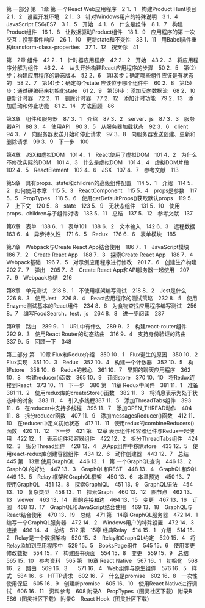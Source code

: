 第 一部分
第　1章 第 一个React Web应用程序　2
1．1　构建Product Hunt项目　2
1．2　设置开发环境　2
1．3　针对Windows用户的特殊说明　3
1．4　JavaScript ES6/ES7　3
1．5　开始　4
1．6　什么是组件　8
1．7　构建Product组件　16
1．8　让数据驱动Product组件　18
1．9　应用程序的第 一次交互：投票事件响应　26
1．10　更新state和不变性　33
1．11　用Babel插件重构transform-class-properties　37
1．12　祝贺你　41

第　2章 组件　42
2．1　计时器应用程序　42
2．2　开始　43
2．3　将应用程序分解为组件　46
2．4　从头开始构建React应用程序的步骤　50
2．5　第(2)步：构建应用程序的静态版本　52
2．6　第(3)步：确定哪些组件应该是有状态的　58
2．7　第(4)步：确定每个state 应该位于哪个组件中　60
2．8　第(5)步：通过硬编码来初始化state　61
2．9　第(6)步：添加反向数据流　68
2．10　更新计时器　72
2．11　删除计时器　77
2．12　添加计时功能　79
2．13　添加启动和停止功能　81
2．14　方法回顾　86

第3章　组件和服务器　87
3．1　介绍　87
3．2　server．js　87
3．3　服务器API　88
3．4　使用API　90
3．5　从服务器加载状态　92
3．6　client　94
3．7　向服务器发送开始和停止请求　97
3．8　向服务器发送创建、更新和删除请求　99
3．9　下一步　100

第4章　JSX和虚拟DOM　101
4．1　React使用了虚拟DOM　101
4．2　为什么不修改实际的DOM　101
4．3　什么是虚拟DOM　101
4．4　虚拟DOM片段　102
4．5　ReactElement　102
4．6　JSX　107
4．7　参考文献　113

第5章　具有props、state和children的高级组件配置　114
5．1　介绍　114
5．2　如何使用本章　115
5．3　ReactComponent　115
5．4　props是参数　117
5．5　PropTypes　118
5．6　使用getDefaultProps()获取默认props　119
5．7　上下文　120
5．8　state　123
5．9　无状态组件　131
5．10　使用props．children与子组件对话　133
5．11　总结　137
5．12　参考文献　137

第6章　表单　138
6．1　表单101　138
6．2　文本输入　142
6．3　远程数据　163
6．4　异步持久性　171
6．5　Redux　176
6．6　表单模块　185

第7章　Webpack与Create React App结合使用　186
7．1　JavaScript模块　186
7．2　Create React App　188
7．3　探索Create React App　188
7．4　Webpack基础　196
7．5　对示例应用程序进行修改　201
7．6　创建生产构建　202
7．7　弹出　205
7．8　Create React App和API服务器一起使用　207
7．9　Webpack总结　216

第8章　单元测试　218
8．1　不使用框架编写测试　218
8．2　Jest是什么　226
8．3　使用Jest　226
8．4　React应用程序的测试策略　232
8．5　使用Enzyme测试基本的React组件　234
8．6　为食物查找应用程序编写测试　256
8．7　编写FoodSearch．test．js　264
8．8　进一步阅读　287

第9章　路由　289
9．1　URL中有什么　289
9．2　构建react-router组件　292
9．3　使用React Router的动态路由　316
9．4　支持身份验证的路由　337
9．5　回顾一下　348

第二部分
第　10章 Flux和Redux介绍　350
10．1　Flux诞生的原因　350
10．2　Flux实现　351
10．3　Redux　352
10．4　构建一个计数器　352
10．5　构建store　358
10．6　Redux的核心　361
10．7　早期的聊天应用程序　362
10．8　构建reducer()函数　365
10．9　订阅store　370
10．10　将Redux连接到React　373
10．11　下一步　380
第　11章 Redux中间件　381
11．1　准备　381
11．2　使用redux库的createStore()函数　382
11．3　将消息表示为处于状态中的对象　383
11．4　引入多线程387
11．5　添加ThreadTabs组件　393
11．6　在reducer中支持多线程　395
11．7　添加OPEN_THREAD动作　404
11．8　拆分reducer函数　407
11．9　添加messagesReducer()函数　412
11．10　在reducer中定义初始状态　417
11．11　使用redux的combineReducers()函数　420
11．12　下一步　421
第　12章 表示组件和容器组件与Redux一起使用　422
12．1　表示组件和容器组件　422
12．2　拆分ThreadTabs组件　424
12．3　拆分Thread组件　428
12．4　从App组件中移除store　433
12．5　使用react-redux库创建容器组件　434
12．6　动作创建器　443
12．7　总结　445
第　13章 使用GraphQL　446
13．1　第 一个GraphQL查询　446
13．2　GraphQL的好处　447
13．3　GraphQL和REST　448
13．4　GraphQL和SQL　449
13．5　Relay 框架和GraphQL框架　450
13．6　本章预览　450
13．7　使用GraphQL　451
13．8　探索GraphiQL　451
13．9　GraphQL语法　454
13．10　复杂类型　458
13．11　探索Graph　460
13．12　图节点　462
13．13　viewer　463
13．14　图的连接和边　464
13．15　变更　467
13．16　订阅　468
13．17　GraphQL和JavaScript结合使用　469
13．18　GraphQL与React结合使用　470
13．19　总结　471
第　14章 GraphQL服务器　472
14．1　编写一个GraphQL服务器　472
14．2　Windows用户的特殊设置　472
14．3　连接　496
14．4　总结　512
第　15章 经典Relay　514
15．1　介绍　514
15．2　Relay是一个数据架构　520
15．3　Relay和GraphQL约定　520
15．4　将Relay添加到应用程序中　529
15．5　BooksPage组件　545
15．6　使用变更修改数据　554
15．7　构建图书页面　554
15．8　变更　559
15．9　总结　565
15．10　参考资料　565
第　16章 React Native　567
16．1　初始化　568
16．2　路由　569
16．3　　571
16．4　Web组件与原生组件　576
16．5　样式　584
16．6　HTTP请求　602
16．7　什么是promise　602
16．8　一次性使用保证　605
16．9　创建新promise　605
16．10　使用React Native进行调试　606
16．11　资料参考　608
附录A　PropTypes（图灵社区下载）
附录B　ES6（图灵社区下载）
附录C　React Hook（图灵社区下载）